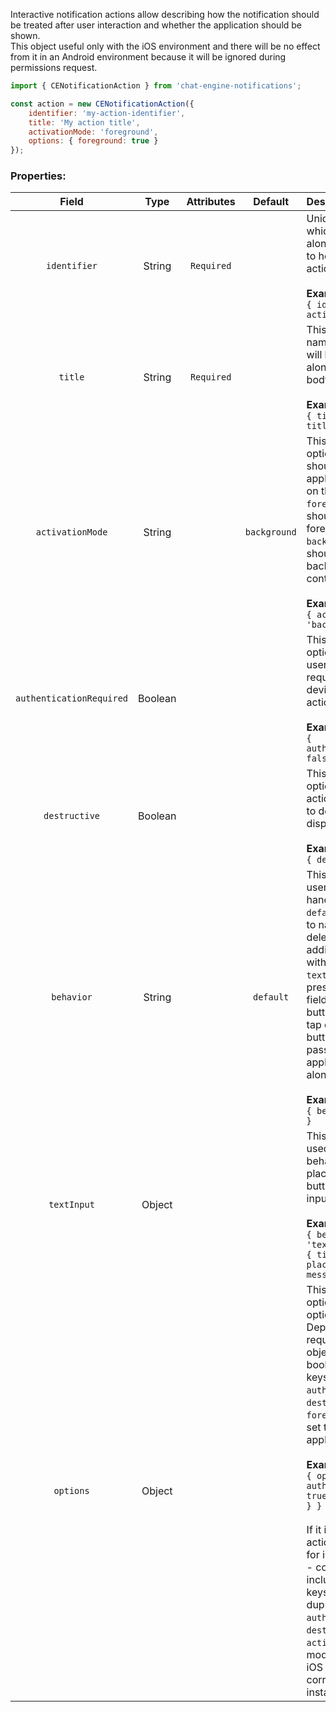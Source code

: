 Interactive notification actions allow describing how the notification should be treated after user interaction and whether the application should be shown.  
This object useful only with the iOS environment and there will be no effect from it in an Android 
environment because it will be ignored during permissions request.  

```js
import { CENotificationAction } from 'chat-engine-notifications';

const action = new CENotificationAction({
    identifier: 'my-action-identifier',
    title: 'My action title',
    activationMode: 'foreground',
    options: { foreground: true }
});
```


### Properties:

| Field                    | Type    | Attributes | Default      | Description |
|:------------------------:|:-------:|:----------:|:------------:|:----------- |
| `identifier`             | String  | `Required` |              | Unique action identifier which will be passed along with [action](../data-objects.md#interactive-notification-action) object to help identify further actions for notification.<br/><br/>**Example:**<br/>`{ identifier: 'my-action-identifier' }` |
| `title`                  | String  | `Required` |              | This option allow to set name of action which will be shown to the user along with notification body.<br/><br/>**Example:**<br/>`{ title: 'My action title' }` |
| `activationMode`         | String  |            | `background` | This is **iOS <10 only** option specify what should happen with application after user tap on this action.<br/>`foreground` - application should be brought to foreground.<br/>`background` - application should keep running in background execution context.<br/><br/>**Example:**<br/>`{ activationMode: 'background' }` |
| `authenticationRequired` | Boolean |            |              | This is **iOS <10 only** option indicate whether user user should be requested to unlock his device to complete this action.<br/><br/>**Example:**<br/>`{ authenticationRequired: false }` |
| `destructive`            | Boolean |            |              | This is **iOS <10 only** option indicate whether action usage should lead to delivered notification dispose.<br/><br/>**Example:**<br/>`{ destructive: true }` |
| `behavior`               | String  |            | `default`    | This option indicate how user's action should be handled.<br/>`default` - action passed to native application delegate without any additional interaction with user.<br/>`textInput` - user will be presented with text input field and submission button. When user will tap on submission button, action will be passed to native application delegate along with inputed data.<br/><br/>**Example:**<br/>`{ behavior: 'textInput' }` |
| `textInput`              | Object  |            |              | This option should be used with `textInput` behavior and describe placeholder and submit button of presented text input interface.<br/><br/>**Example:**<br/>`{ behavior: 'textInput', textInput: { title: 'Send', placeholder: 'Input message here...' } }` |
| `options`                | Object  |            |              | This is **iOS 10+ only** option which unify few options for iOS < 10. Depending from required configuration, object may contain boolean values for next keys: `authenticationRequired`, `destructive` and `foreground`. If value is set to `true`, it will be applied.<br/><br/>**Example:**<br/>`{ options: { authenticationRequired: true, foreground: false } }`<br/><br/>If it is required for actions to properly work for iOS <10 and iOS 10+ - configuration should include corresponding keys (`options` basically duplicate `authenticationRequired`, `destructive` and `activationMode`). Native module, depending from iOS version will create corresponding action instances. |
